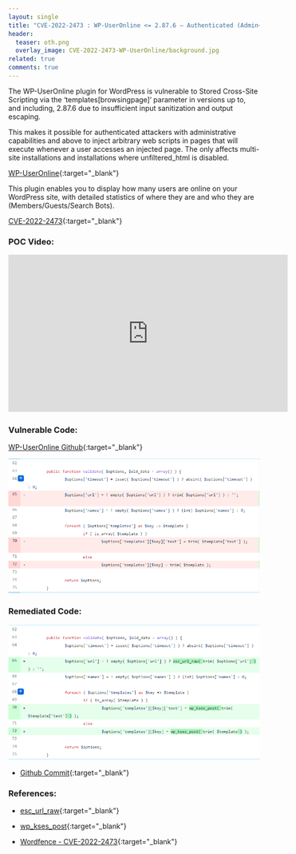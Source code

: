 ```yaml
---
layout: single
title: "CVE-2022-2473 : WP-UserOnline <= 2.87.6 – Authenticated (Admin+) Stored Cross-Site Scripting"
header:
  teaser: oth.png
  overlay_image: CVE-2022-2473-WP-UserOnline/background.jpg
related: true
comments: true
---
```


The WP-UserOnline plugin for WordPress is vulnerable to Stored Cross-Site Scripting via the ‘templates[browsingpage]‘ parameter in versions up to, and including, 2.87.6 due to insufficient input sanitization and output escaping. 

This makes it possible for authenticated attackers with administrative capabilities and above to inject arbitrary web scripts in pages that will execute whenever a user accesses an injected page. The only affects multi-site installations and installations where unfiltered_html is disabled.

[WP-UserOnline](https://wordpress.org/plugins/wp-useronline/){:target="_blank"}

This plugin enables you to display how many users are online on your WordPress site, with detailed statistics of where they are and who they are (Members/Guests/Search Bots).

[CVE-2022-2473](https://patchstack.com/database/vulnerability/wp-useronline/wordpress-wp-useronline-plugin-2-87-6-authenticated-stored-cross-site-scripting-xss-vulnerability){:target="_blank"}

###  POC Video:

<iframe width="560" height="315" src="https://www.youtube.com/embed/Q3zInrUnAV0" frameborder="0" allow="autoplay; encrypted-media" allowfullscreen></iframe>


###  Vulnerable Code:

[WP-UserOnline Github](https://github.com/lesterchan/wp-useronline){:target="_blank"}

<a href="/images/CVE-2022-2473-WP-UserOnline/Vuln-code.PNG"><img src="/images/CVE-2022-2473-WP-UserOnline/Vuln-code.PNG"></a>

###  Remediated Code:

<a href="/images/CVE-2022-2473-WP-UserOnline/fixed-code.PNG"><img src="/images/CVE-2022-2473-WP-UserOnline/fixed-code.PNG"></a>


* [Github Commit](https://github.com/lesterchan/wp-useronline/commit/7f42d65c93f1fac42b3783208921af592cfe8d3f){:target="_blank"}


### References:

- [esc_url_raw](https://developer.wordpress.org/reference/functions/esc_url_raw/){:target="_blank"}

- [wp_kses_post](https://developer.wordpress.org/reference/functions/wp_kses_post/){:target="_blank"}

- [Wordfence - CVE-2022-2473](https://www.wordfence.com/vulnerability-advisories/#CVE-2022-2473){:target="_blank"}



